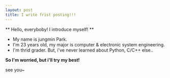 ```yaml
---
layout: post
title: I write frist posting!!!
---
```


** Hello, everyboby! I introduce myself! **
- My name is jungmin Park.
- I'm 23 years old, my major is computer & electronic system engineering. 
- I'm thrid grader. But, i've never learned about Python, C/C++ else.. 

__So I'm worried, but i'll try my best!__ 

see you~

